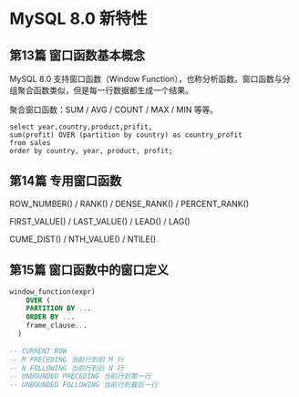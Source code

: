 # MySQL 8.0 新特性

## 第13篇 窗口函数基本概念

MySQL 8.0 支持窗口函数（Window Function），也称分析函数。窗口函数与分组聚合函数类似，但是每一行数据都生成一个结果。

聚合窗口函数：SUM / AVG / COUNT / MAX / MIN 等等。

~~~mysql
select year,country,product,prifit,
sum(profit) OVER (partition by country) as country_profit
from sales
order by country, year, product, profit;
~~~

## 第14篇 专用窗口函数

ROW_NUMBER() / RANK() / DENSE_RANK() / PERCENT_RANK()

FIRST_VALUE() / LAST_VALUE() / LEAD() / LAG()

CUME_DIST() / NTH_VALUE() / NTILE()

## 第15篇 窗口函数中的窗口定义

~~~sql
window_function(expr)
	OVER (
  	PARTITION BY ...
    ORDER BY ...
    frame_clause...
  )
 
-- CURRENT ROW
-- M PRECEDING 当前行到前 M 行
-- N FOLLOWING 当前行到后 N 行
-- UNBOUNDED PRECEDING 当前行到第一行
-- UNBOUNDED FOLLOWING 当前行到最后一行
~~~

